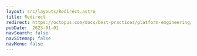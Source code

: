 ```yaml
---
layout: src/layouts/Redirect.astro
title: Redirect
redirect: https://octopus.com/docs/best-practices/platform-engineering/levels-of-responsibility
pubDate:  2023-01-01
navSearch: false
navSitemap: false
navMenu: false
---
```

